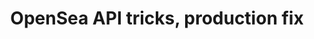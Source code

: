 ---
guid: "43AACA11-B434-49A9-8C74-97870799844B"
title: "OpenSea API tricks, production fix"
description: "In episode 16, we share tips on how to use the OpenSea API, including how to get an API key and firehose access. We also discuss how to fix production applications and share updates on our Solidity Template. Join us for valuable insights on using the OpenSea API and solving production issues."
pubDate: "Tue, 22 Mar 2022 18:00:00 -0500" # 6pm New York time
itunes-explicit: "no"
itunes-episode: 16
itunes-episodeType: full

# More info
youtube-full: https://www.youtube.com/watch?v=UwHIu0dMNEY
discussion: https://twitter.com/fulldecent/status/1506407008748122120

# Timeline
timeline:
  - seconds: 0
    title: Intro
  - seconds: 43
    title: Getting an OpenSea API key
  - seconds: 434
    title: Getting firehose OpenSea access
  - seconds: 594
    title: Production application fixes
  - seconds: 1019
    title: Solidity Template news


# File information
enclosure-url: "https://media.phor.net/csh/2022-03-22-episode-16.m4a"
enclosure-length: 26504386
enclosure-type: "audio/x-m4a"
itunes-duration: 1344

# CSH information
badges: []
---